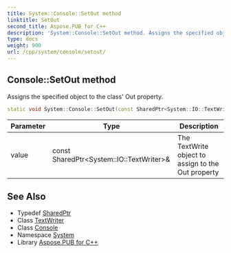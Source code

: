```yaml
---
title: System::Console::SetOut method
linktitle: SetOut
second_title: Aspose.PUB for C++
description: 'System::Console::SetOut method. Assigns the specified object to the class'' Out property in C++.'
type: docs
weight: 900
url: /cpp/system/console/setout/
---
```

## Console::SetOut method


Assigns the specified object to the class' Out property.

```cpp
static void System::Console::SetOut(const SharedPtr<System::IO::TextWriter> &value)
```


| Parameter | Type | Description |
| --- | --- | --- |
| value | const SharedPtr\<System::IO::TextWriter\>\& | The TextWrite object to assign to the Out property |

## See Also

* Typedef [SharedPtr](../../sharedptr/)
* Class [TextWriter](../../../system.io/textwriter/)
* Class [Console](../)
* Namespace [System](../../)
* Library [Aspose.PUB for C++](../../../)

